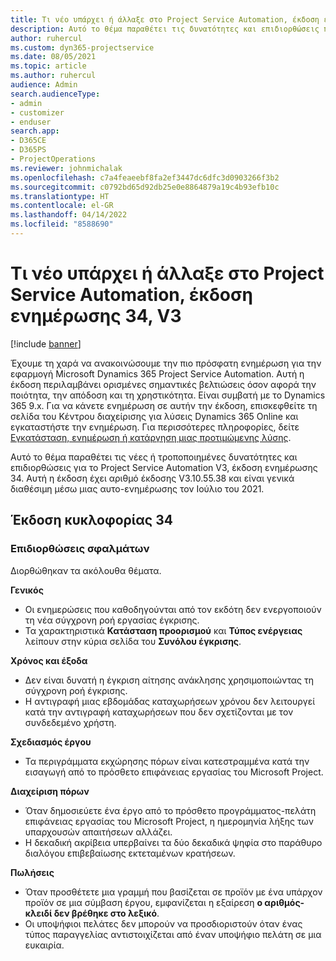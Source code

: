 ```yaml
---
title: Τι νέο υπάρχει ή άλλαξε στο Project Service Automation, έκδοση ενημέρωσης 34, V3
description: Αυτό το θέμα παραθέτει τις δυνατότητες και επιδιορθώσεις που είναι διαθέσιμες στο Project Service Automation, έκδοση ενημέρωσης 34, V3.
author: ruhercul
ms.custom: dyn365-projectservice
ms.date: 08/05/2021
ms.topic: article
ms.author: ruhercul
audience: Admin
search.audienceType:
- admin
- customizer
- enduser
search.app:
- D365CE
- D365PS
- ProjectOperations
ms.reviewer: johnmichalak
ms.openlocfilehash: c7a4feaeebf8fa2ef3447dc6dfc3d0903266f3b2
ms.sourcegitcommit: c0792bd65d92db25e0e8864879a19c4b93efb10c
ms.translationtype: HT
ms.contentlocale: el-GR
ms.lasthandoff: 04/14/2022
ms.locfileid: "8588690"
---
```

# <a name="whats-new-or-changed-in-project-service-automation-update-release-34-v3"></a>Τι νέο υπάρχει ή άλλαξε στο Project Service Automation, έκδοση ενημέρωσης 34, V3

[!include [banner](../includes/psa-now-project-operations.md)]

Έχουμε τη χαρά να ανακοινώσουμε την πιο πρόσφατη ενημέρωση για την εφαρμογή Microsoft Dynamics 365 Project Service Automation. Αυτή η έκδοση περιλαμβάνει ορισμένες σημαντικές βελτιώσεις όσον αφορά την ποιότητα, την απόδοση και τη χρηστικότητα. Είναι συμβατή με το Dynamics 365 9.x. Για να κάνετε ενημέρωση σε αυτήν την έκδοση, επισκεφθείτε τη σελίδα του Κέντρου διαχείρισης για λύσεις Dynamics 365 Online και εγκαταστήστε την ενημέρωση. Για περισσότερες πληροφορίες, δείτε [Εγκατάσταση, ενημέρωση ή κατάργηση μιας προτιμώμενης λύσης](/power-platform/admin/install-remove-preferred-solution).

Αυτό το θέμα παραθέτει τις νέες ή τροποποιημένες δυνατότητες και επιδιορθώσεις για το Project Service Automation V3, έκδοση ενημέρωσης 34. Αυτή η έκδοση έχει αριθμό έκδοσης V3.10.55.38 και είναι γενικά διαθέσιμη μέσω μιας αυτο-ενημέρωσης τον Ιούλιο του 2021.

## <a name="update-release-34"></a>Έκδοση κυκλοφορίας 34

### <a name="bug-fixes"></a>Επιδιορθώσεις σφαλμάτων
Διορθώθηκαν τα ακόλουθα θέματα.

**Γενικός**

- Οι ενημερώσεις που καθοδηγούνται από τον εκδότη δεν ενεργοποιούν τη νέα σύγχρονη ροή εργασίας έγκρισης.
- Τα χαρακτηριστικά **Κατάσταση προορισμού** και **Τύπος ενέργειας** λείπουν στην κύρια σελίδα του **Συνόλου έγκρισης**.

**Χρόνος και έξοδα**

- Δεν είναι δυνατή η έγκριση αίτησης ανάκλησης χρησιμοποιώντας τη σύγχρονη ροή έγκρισης.
- Η αντιγραφή μιας εβδομάδας καταχωρήσεων χρόνου δεν λειτουργεί κατά την αντιγραφή καταχωρήσεων που δεν σχετίζονται με τον συνδεδεμένο χρήστη.

**Σχεδιασμός έργου**

- Τα περιγράμματα εκχώρησης πόρων είναι κατεστραμμένα κατά την εισαγωγή από το πρόσθετο επιφάνειας εργασίας του Microsoft Project.

**Διαχείριση πόρων**

- Όταν δημοσιεύετε ένα έργο από το πρόσθετο προγράμματος-πελάτη επιφάνειας εργασίας του Microsoft Project, η ημερομηνία λήξης των υπαρχουσών απαιτήσεων αλλάζει.
- Η δεκαδική ακρίβεια υπερβαίνει τα δύο δεκαδικά ψηφία στο παράθυρο διαλόγου επιβεβαίωσης εκτεταμένων κρατήσεων.

**Πωλήσεις**

- Όταν προσθέτετε μια γραμμή που βασίζεται σε προϊόν με ένα υπάρχον προϊόν σε μια σύμβαση έργου, εμφανίζεται η εξαίρεση **ο αριθμός-κλειδί δεν βρέθηκε στο λεξικό**.
- Οι υποψήφιοι πελάτες δεν μπορούν να προσδιοριστούν όταν ένας τύπος παραγγελίας αντιστοιχίζεται από έναν υποψήφιο πελάτη σε μια ευκαιρία.
